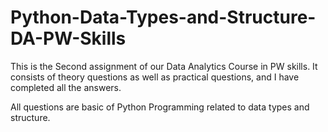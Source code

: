 # Python-Data-Types-and-Structure-DA-PW-Skills

This is the Second assignment of our Data Analytics Course in PW skills. It consists of theory questions as well as practical questions, and I have completed all the answers. 

All questions are basic of Python Programming related to data types and structure.

